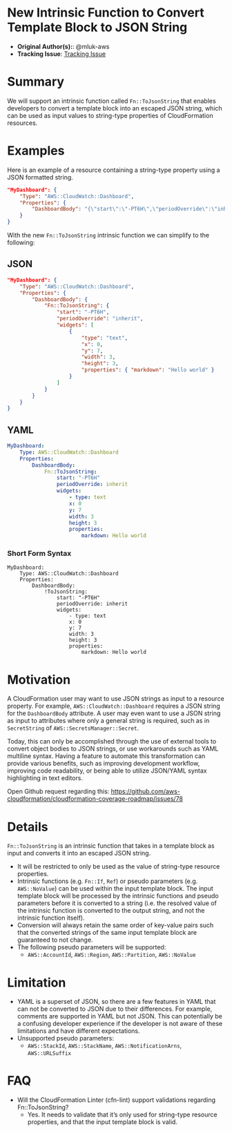 # New Intrinsic Function to Convert Template Block to JSON String

* **Original Author(s):**: @mluk-aws
* **Tracking Issue**: [Tracking Issue](https://github.com/aws-cloudformation/cfn-language-discussion/issues/14)

# Summary

We will support an intrinsic function called `Fn::ToJsonString` that enables developers to convert a template block into an escaped JSON string, which can be used as input values to string-type properties of CloudFormation resources.

# Examples

Here is an example of a resource containing a string-type property using a JSON formatted string.
```json
"MyDashboard": {
    "Type": "AWS::CloudWatch::Dashboard",
    "Properties": {
        "DashboardBody": "{\"start\":\"-PT6H\",\"periodOverride\":\"inherit\",\"widgets\":[{\"type\":\"text\",\"x\":0,\"y\":7,\"width\":3,\"height\":3,\"properties\":{\"markdown\":\"Hello world\"}}]}"
    }
}
```

With the new `Fn::ToJsonString` intrinsic function we can simplify to the following:

## JSON
```json
"MyDashboard": {
    "Type": "AWS::CloudWatch::Dashboard",
    "Properties": {
        "DashboardBody": {
            "Fn::ToJsonString": {
                "start": "-PT6H",
                "periodOverride": "inherit",
                "widgets": [
                    {  
                        "type": "text",
                        "x": 0,
                        "y": 7,
                        "width": 3,
                        "height": 3,
                        "properties": { "markdown": "Hello world" }
                    }
                ]
            }
        }
    }
}
```

## YAML
```yaml
MyDashboard:
    Type: AWS::CloudWatch::Dashboard
    Properties:
        DashboardBody:
            Fn::ToJsonString:
                start: "-PT6H"
                periodOverride: inherit
                widgets:
                    - type: text
                    x: 0
                    y: 7
                    width: 3
                    height: 3
                    properties:
                        markdown: Hello world
```

### Short Form Syntax
```
MyDashboard:
    Type: AWS::CloudWatch::Dashboard
    Properties:
        DashboardBody:
            !ToJsonString:
                start: "-PT6H"
                periodOverride: inherit
                widgets:
                    - type: text
                    x: 0
                    y: 7
                    width: 3
                    height: 3
                    properties:
                        markdown: Hello world
```

# Motivation

A CloudFormation user may want to use JSON strings as input to a resource property. For example, `AWS::CloudWatch::Dashboard` requires a JSON string for the `DashboardBody` attribute. A user may even want to use a JSON string as input to attributes where only a general string is required, such as in `SecretString` of `AWS::SecretsManager::Secret`.

Today, this can only be accomplished through the use of external tools to convert object bodies to JSON strings, or use workarounds such as YAML multiline syntax. Having a feature to automate this transformation can provide various benefits, such as improving development workflow, improving code readability, or being able to utilize JSON/YAML syntax highlighting in text editors.

Open Github request regarding this: https://github.com/aws-cloudformation/cloudformation-coverage-roadmap/issues/78

# Details

`Fn::ToJsonString` is an intrinsic function that takes in a template block as input and converts it into an escaped JSON string.

* It will be restricted to only be used as the value of string-type resource properties.
* Intrinsic functions (e.g. `Fn::If`, `Ref`) or pseudo parameters (e.g. `AWS::NoValue`) can be used within the input template block. The input template block will be processed by the intrinsic functions and pseudo parameters before it is converted to a string (i.e. the resolved value of the intrinsic function is converted to the output string, and not the intrinsic function itself).
* Conversion will always retain the same order of key-value pairs such that the converted strings of the same input template block are guaranteed to not change.
* The following pseudo parameters will be supported:
    * `AWS::AccountId`, `AWS::Region`, `AWS::Partition`, `AWS::NoValue`

# Limitation

* YAML is a superset of JSON, so there are a few features in YAML that can not be converted to JSON due to their differences. For example, comments are supported in YAML but not JSON. This can potentially be a confusing developer experience if the developer is not aware of these limitations and have different expectations.
* Unsupported pseudo parameters:
    * `AWS::StackId`, `AWS::StackName`, `AWS::NotificationArns`, `AWS::URLSuffix`

# FAQ
* Will the CloudFormation Linter (cfn-lint) support validations regarding Fn::ToJsonString?
    * Yes. It needs to validate that it’s only used for string-type resource properties, and that the input template block is valid.